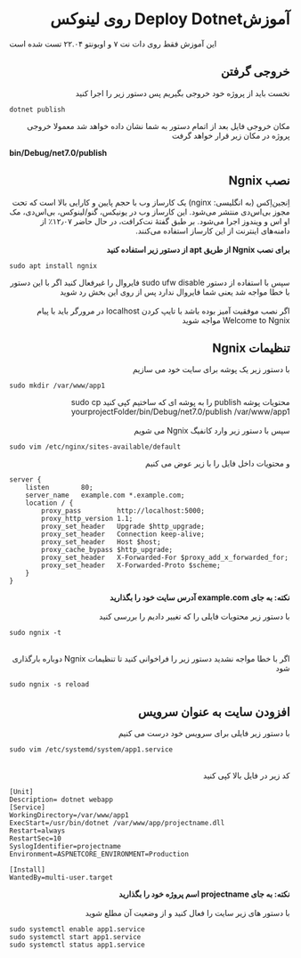 # <div dir="rtl">آموزشDeploy Dotnet روی لینوکس</div>
این آموزش فقط روی دات نت ۷ و اوبونتو ۲۲.۰۴ تست شده است

## <div dir="rtl"> خروجی گرفتن</div>
<div dir="rtl">
 نخست باید از پروژه خود خروجی بگیریم پس دستور زیر را اجرا کنید 
</div>

    dotnet publish

<div dir="rtl">
مکان خروجی فایل بعد از اتمام دستور به شما نشان داده خواهد شد معمولا خروجی پروژه در مکان زیر قرار خواهد گرفت  
</div>

**bin/Debug/net7.0/publish**

## <div dir="rtl"> نصب Ngnix</div>
<div dir="rtl">
اِنجین‌اِکس (به انگلیسی: nginx) یک کارساز وب با حجم پایین و کارایی بالا است که تحت مجوز بی‌اس‌دی منتشر می‌شود. این کارساز وب در یونیکس، گنو/لینوکس، بی‌اس‌دی، مک او اس و ویندوز اجرا می‌شود. بر طبق گفتهٔ نت‌کرافت، در حال 
حاضر ۱۲٫۰۷٪ از دامنه‌های اینترنت از این کارساز استفاده می‌کنند.
</div>
<br/>
<div dir="rtl">
<b>برای نصب Ngnix از طریق apt از دستور زیر استفاده کنید
</b>
</div>

    sudo apt install ngnix

<div dir="rtl">
سپس با استفاده از دستور  sudo ufw disable  فایروال را غیرفعال کنید
اگر با این دستور با خطا مواجه شد یعنی شما فایروال ندارد پس از روی این بخش رد شوید

</div>
<br>
<div dir="rtl">
اگر نصب موفقیت آمیز بوده باشد با تایپ کردن localhost در مرورگر باید با پیام Welcome to Ngnix مواجه شوید
</div>

## <div dir="rtl"> تنظیمات Ngnix</div>
<div dir="rtl">
با دستور زیر یک پوشه برای سایت خود می سازیم
</div>

    sudo mkdir /var/www/app1 


<div dir="rtl">
محتویات پوشه publish را به پوشه ای که ساختیم کپی کنید
    sudo cp yourprojectFolder/bin/Debug/net7.0/publish /var/www/app1
 
</div>

<br>

<div dir="rtl">
سپس با دستور زیر وارد کانفیگ Ngnix می شویم
</div>

    sudo vim /etc/nginx/sites-available/default

<div dir="rtl">
و محتویات داخل فایل را با زیر عوض می کنیم
</div>

    server {
        listen        80;
        server_name   example.com *.example.com;
        location / {
            proxy_pass         http://localhost:5000;
            proxy_http_version 1.1;
            proxy_set_header   Upgrade $http_upgrade;
            proxy_set_header   Connection keep-alive;
            proxy_set_header   Host $host;
            proxy_cache_bypass $http_upgrade;
            proxy_set_header   X-Forwarded-For $proxy_add_x_forwarded_for;
            proxy_set_header   X-Forwarded-Proto $scheme;
        }
    }

<div dir="rtl">
<b>نکته: به جای example.com آدرس سایت خود را بگذارید
</b>
</div>
<br>
<div dir="rtl">
با دستور زیر محتویات فایلی را که تغییر دادیم را بررسی کنید
</div>

    sudo ngnix -t

<br>
<div dir="rtl">
اگر با خطا مواجه نشدید دستور زیر را فراخوانی کنید تا تنظیمات Ngnix دوباره بارگذاری شود
</div>

    sudo ngnix -s reload

## <div dir="rtl"> افزودن سایت به عنوان سرویس</div>
<div dir="rtl">
با دستور زیر فایلی برای سرویس خود درست می کنیم</div>

    sudo vim /etc/systemd/system/app1.service

<br>

  <div dir="rtl">
کد زیر در فایل بالا کپی کنید
</div>

    [Unit] 
    Description= dotnet webapp
    [Service] 
    WorkingDirectory=/var/www/app1
    ExecStart=/usr/bin/dotnet /var/www/app/projectname.dll 
    Restart=always
    RestartSec=10
    SyslogIdentifier=projectname
    Environment=ASPNETCORE_ENVIRONMENT=Production
    
    [Install]
    WantedBy=multi-user.target

<div dir="rtl">
<b>
نکته: به جای projectname اسم پروژه خود را بگذارید
</b>
</div>
<br>
<div dir="rtl">
با دستور های زیر سایت را فعال کنید و از وضعیت آن مطلع شوید
</div>

    sudo systemctl enable app1.service
    sudo systemctl start app1.service
    sudo systemctl status app1.service

